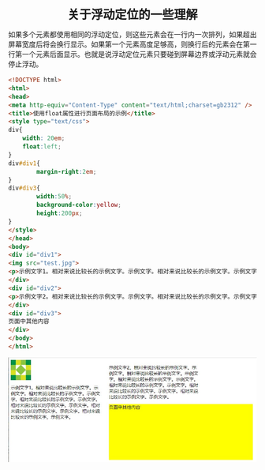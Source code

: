<center><font size="5"><b>关于浮动定位的一些理解</b></font></center>

如果多个元素都使用相同的浮动定位，则这些元素会在一行内一次排列，如果超出屏幕宽度后将会换行显示。如果第一个元素高度足够高，则换行后的元素会在第一行第一个元素后面显示。也就是说浮动定位元素只要碰到屏幕边界或浮动元素就会停止浮动。

```html
<!DOCTYPE html>
<html>
<head>
<meta http-equiv="Content-Type" content="text/html;charset=gb2312" />
<title>使用float属性进行页面布局的示例</title>
<style type="text/css">
div{
	width: 20em;
	float:left;
}
div#div1{
        margin-right:2em;
}
div#div3{
        width:50%;
        background-color:yellow;
        height:200px;
}
</style>
</head>
<body>
<div id="div1">
<img src="test.jpg">
<p>示例文字1。相对来说比较长的示例文字。示例文字。相对来说比较长的示例文字。示例文字。相对来说比较长的示例文字。示例文字。相对来说比较长的示例文字。示例文字。相对来说比较长的示例文字。示例文字。相对来说比较长的示例文字。示例文字。</p>
</div>
<div id="div2">
<p>示例文字2。相对来说比较长的示例文字。示例文字。相对来说比较长的示例文字。示例文字。相对来说比较长的示例文字。示例文字。相对来说比较长的示例文字。示例文字。相对来说比较长的示例文字。示例文字。相对来说比较长的示例文字。示例文字。</p>
</div>
<div id="div3">
页面中其他内容
</div>
</body>
</html> 
```

![01](./images/01.jpg)
